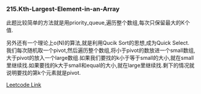 ### 215.Kth-Largest-Element-in-an-Array

此题比较简单的方法就是用priority_queue,遍历整个数组,每次只保留最大的K个值.

另外还有一个理论上o(N)的算法,就是利用Qucik Sort的思想,成为Quick Select. 我们每次随机取一个pivot,然后遍历整个数组,将小于pivot的数放进一个small数组,大于pivot的放入一个large数组.如果我们要找的k小于等于small的大小,就在small里继续找.如果要找的k大于small和equal的大小,就在large里继续找.剩下的情况就说明要找的第k个元素就是pivot.



[Leetcode Link](https://leetcode.com/problems/kth-largest-element-in-an-array)